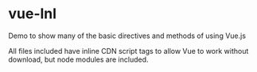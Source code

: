 # vue-lnl
Demo to show many of the basic directives and methods of using Vue.js

All files included have inline CDN script tags to allow Vue to work without download, but node modules are included. 
